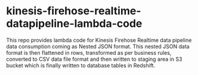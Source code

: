 # kinesis-firehose-realtime-datapipeline-lambda-code
This repo provides lambda code for Kinesis Firehose Realtime data pipeline data consumption coming as Nested JSON format. This nested JSON data format is then flattened in rows, transformed as per business rules, converted to CSV data file format and then written to staging area in S3 bucket which is finally written to database tables in Redshift.
